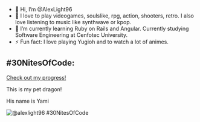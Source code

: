 - 👋 Hi, I’m @AlexLight96
- 👀 I love to play videogames, soulslike, rpg, action, shooters, retro. I also love listening to music like synthwave or kpop.
- 🌱 I’m currently learning Ruby on Rails and Angular. Currently studying Software Engineering at Cenfotec University. 
- ⚡ Fun fact: I love playing Yugioh and to watch a lot of animes.

<!---
AlexLight96/AlexLight96 is a ✨ special ✨ repository because its `README.md` (this file) appears on your GitHub profile.
You can click the Preview link to take a look at your changes.
--->




## #30NitesOfCode:
  [Check out my progress!](https://www.codedex.io/@alexlight96/30-nites-of-code?pet=DHvVVO3NNzIWGQA8otOz)  



This is my pet dragon!






His name is Yami



  ![@alexlight96 #30NitesOfCode](https://www.codedex.io/images/code-nights/baby-neutral-dinosaur.gif)
